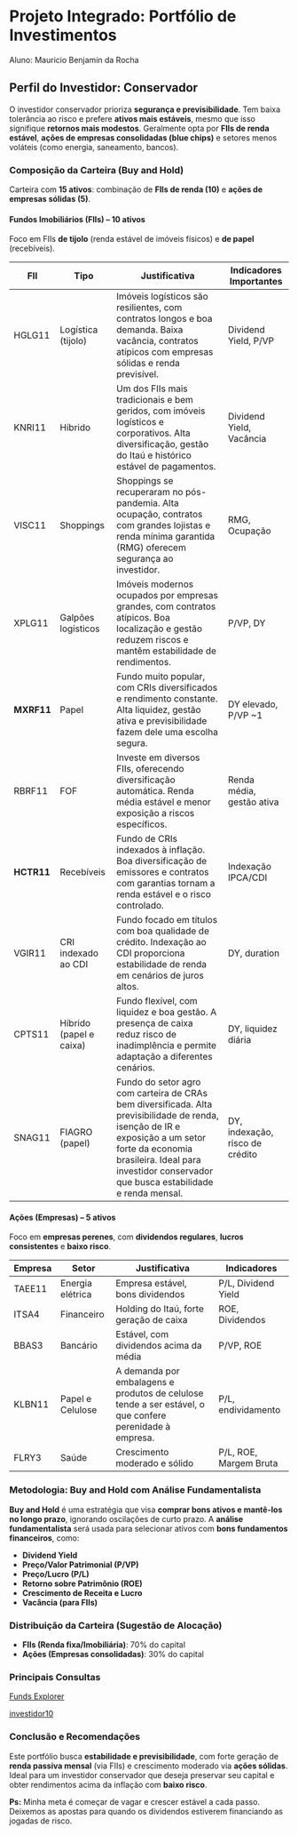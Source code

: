 # **Projeto Integrado: Portfólio de Investimentos**

Aluno: Mauricio Benjamin da Rocha

## **Perfil do Investidor: Conservador**

O investidor conservador prioriza **segurança e previsibilidade**. Tem baixa tolerância ao risco e prefere **ativos mais estáveis**, mesmo que isso signifique **retornos mais modestos**. Geralmente opta por **FIIs de renda estável**, **ações de empresas consolidadas (blue chips)** e setores menos voláteis (como energia, saneamento, bancos).

### **Composição da Carteira (Buy and Hold)**

Carteira com **15 ativos**: combinação de **FIIs de renda (10)** e **ações de empresas sólidas (5)**.

#### **Fundos Imobiliários (FIIs)** – 10 ativos

Foco em FIIs **de tijolo** (renda estável de imóveis físicos) e **de papel** (recebíveis).

| **FII**   | **Tipo**                 | **Justificativa**                                                                                       | **Indicadores Importantes**        |
|----------|--------------------------|----------------------------------------------------------------------------------------------------------------------------------|------------------------------------|
| HGLG11   | Logística (tijolo)       | Imóveis logísticos são resilientes, com contratos longos e boa demanda. Baixa vacância, contratos atípicos com empresas sólidas e renda previsível.                 | Dividend Yield, P/VP               |
| KNRI11   | Híbrido                  | Um dos FIIs mais tradicionais e bem geridos, com imóveis logísticos e corporativos. Alta diversificação, gestão do Itaú e histórico estável de pagamentos.          | Dividend Yield, Vacância           |
| VISC11   | Shoppings                | Shoppings se recuperaram no pós-pandemia. Alta ocupação, contratos com grandes lojistas e renda mínima garantida (RMG) oferecem segurança ao investidor.           | RMG, Ocupação                      |
| XPLG11   | Galpões logísticos       | Imóveis modernos ocupados por empresas grandes, com contratos atípicos. Boa localização e gestão reduzem riscos e mantêm estabilidade de rendimentos.              | P/VP, DY                           |
| **MXRF11**   | Papel                    | Fundo muito popular, com CRIs diversificados e rendimento constante. Alta liquidez, gestão ativa e previsibilidade fazem dele uma escolha segura.                  | DY elevado, P/VP ~1                |
| RBRF11   | FOF                      | Investe em diversos FIIs, oferecendo diversificação automática. Renda média estável e menor exposição a riscos específicos.                                         | Renda média, gestão ativa          |
| **HCTR11**   | Recebíveis               | Fundo de CRIs indexados à inflação. Boa diversificação de emissores e contratos com garantias tornam a renda estável e o risco controlado.                         | Indexação IPCA/CDI                 |
| VGIR11   | CRI indexado ao CDI      | Fundo focado em títulos com boa qualidade de crédito. Indexação ao CDI proporciona estabilidade de renda em cenários de juros altos.                               | DY, duration                       |
| CPTS11   | Híbrido (papel e caixa)  | Fundo flexível, com liquidez e boa gestão. A presença de caixa reduz risco de inadimplência e permite adaptação a diferentes cenários.                             | DY, liquidez diária                |                     | DY, liquidez diária                |
| SNAG11  | FIAGRO (papel)           | Fundo do setor agro com carteira de CRAs bem diversificada. Alta previsibilidade de renda, isenção de IR e exposição a um setor forte da economia brasileira. Ideal para investidor conservador que busca estabilidade e renda mensal. | DY, indexação, risco de crédito |

#### **Ações (Empresas)** – 5 ativos

Foco em **empresas perenes**, com **dividendos regulares**, **lucros consistentes** e **baixo risco**.

| Empresa | Setor            | Justificativa                           | Indicadores         |
| ------- | ---------------- | --------------------------------------- | ------------------- |
| TAEE11  | Energia elétrica | Empresa estável, bons dividendos        | P/L, Dividend Yield |
| ITSA4   | Financeiro       | Holding do Itaú, forte geração de caixa | ROE, Dividendos     |
| BBAS3   | Bancário         | Estável, com dividendos acima da média  | P/VP, ROE           |
| KLBN11   | Papel e Celulose          | A demanda por embalagens e produtos de celulose tende a ser estável, o que confere perenidade à empresa.                 | P/L, endividamento  |
| FLRY3   | Saúde            | Crescimento moderado e sólido           | P/L, ROE, Margem Bruta |

### **Metodologia: Buy and Hold com Análise Fundamentalista**

**Buy and Hold** é uma estratégia que visa **comprar bons ativos e mantê-los no longo prazo**, ignorando oscilações de curto prazo. A **análise fundamentalista** será usada para selecionar ativos com **bons fundamentos financeiros**, como:

* **Dividend Yield**
* **Preço/Valor Patrimonial (P/VP)**
* **Preço/Lucro (P/L)**
* **Retorno sobre Patrimônio (ROE)**
* **Crescimento de Receita e Lucro**
* **Vacância (para FIIs)**

### **Distribuição da Carteira (Sugestão de Alocação)**

* **FIIs (Renda fixa/Imobiliária)**: 70% do capital
* **Ações (Empresas consolidadas)**: 30% do capital

### Principais Consultas

[Funds Explorer](https://www.fundsexplorer.com.br/)

[investidor10](https://investidor10.com.br/acoes)

### **Conclusão e Recomendações**

Este portfólio busca **estabilidade e previsibilidade**, com forte geração de **renda passiva mensal** (via FIIs) e crescimento moderado via **ações sólidas**. Ideal para um investidor conservador que deseja preservar seu capital e obter rendimentos acima da inflação com **baixo risco**.

**Ps:** Minha meta é começar de vagar e crescer estável a cada passo. Deixemos as apostas para quando os dividendos estiverem financiando as jogadas de risco.
